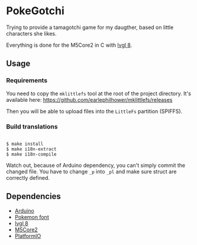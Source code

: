 # PokeGotchi

Trying to provide a tamagotchi game for my daugther, based on little characters she likes.

Everything is done for the M5Core2 in C with [lvgl 8](https://github.com/lvgl/lvgl).

## Usage

### Requirements

You need to copy the `mklittlefs` tool at the root of the project directory.
It's available here: https://github.com/earlephilhower/mklittlefs/releases

Then you will be able to upload files into the `LittleFs` partition (SPIFFS).

### Build translations

```shell

$ make install
$ make i18n-extract
$ make i18n-compile
```

Watch out, because of Arduino dependency, you can't simply commit the changed file.
You have to change `_p` into `_pl` and make sure struct are correctly defined.

## Dependencies

 - [Arduino](https://github.com/arduino/Arduino)
 - [Pokemon font](https://github.com/PascalPixel/pokemon-font)
 - [lvgl 8](https://github.com/lvgl/lvgl)
 - [M5Core2](https://github.com/m5stack/M5Core2)
 - [PlatformIO](https://platformio.org/)

